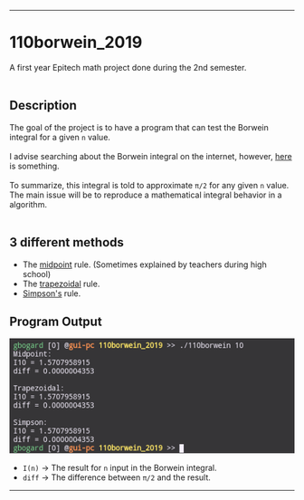 ***

# 110borwein_2019

A first year Epitech math project done during the 2nd semester.<br>
<br>

## Description

The goal of the project is to have a program that can test the Borwein integral for a given <code>n</code> value.<br>
<br>
I advise searching about the Borwein integral on the internet, however, [here](https://en.wikipedia.org/wiki/Borwein_integral) is something.<br>
<br>
To summarize, this integral is told to approximate <code>π/2</code> for any given <code>n</code> value.<br>
The main issue will be to reproduce a mathematical integral behavior in a algorithm.<br><br>

## 3 different methods

* The [midpoint](https://www.purplemath.com/modules/midpoint.htm) rule. (Sometimes explained by teachers during high school)
* The [trapezoidal](https://byjus.com/maths/trapezoidal-rule/) rule.
* [Simpson's](https://en.wikipedia.org/wiki/Simpson%27s_rule) rule.

## Program Output

![110borwein Normal Output](https://github.com/guillaumebgd/110borwein_2019/blob/master/.github_assets/110borwein_normal_output.png?raw=true)

* <code>I(n)</code> -> The result for <code>n</code> input in the Borwein integral.<br>
* <code>diff</code> -> The difference between <code>π/2</code> and the result.

***
